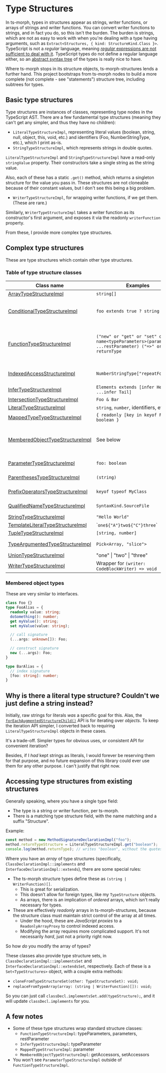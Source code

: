 # Type Structures

In ts-morph, types in structures appear as strings, writer functions, or arrays of strings and writer functions.  You can convert writer functions to strings, and in fact you do, so this isn't the burden.  The burden is strings, which are not as easy to work with when you're dealing with a type having arguments, such as `Extract<Structures, { kind: StructureKind.Class }>`.  TypeScript is not a _regular_ language, meaning [_regular_ expressions are not sufficient to deal with it](https://blog.codinghorror.com/parsing-html-the-cthulhu-way/).  TypeScript types do not define a regular language either, so an [abstract syntax tree](https://en.wikipedia.org/wiki/Abstract_syntax_tree) of the types is really nice to have.

Where ts-morph stops in its structure objects, ts-morph-structures lends a further hand.  This project bootstraps from ts-morph nodes to build a more complete (not complete - see "statements") structure tree, including subtrees for types.

## Basic type structures

Type structures are instances of classes, representing type nodes in the TypeScript AST.  There are a few fundamental type structures (meaning they can't get any simpler, and thus they have no children):

- `LiteralTypeStructureImpl`, representing literal values (boolean, string, null, object, this, void, etc.) and identifiers (Foo, NumberStringType, etc.), which I print as-is.
- `StringTypeStructureImpl`, which represents strings in double quotes.

`LiteralTypeStructureImpl` and `StringTypeStructureImpl` have a read-only `stringValue` property.  Their constructors take a single string as the string value.  

Also, each of these has a static `.get()` method, which returns a singleton structure for the value you pass in.  These structures are not cloneable because of their constant values, but I don't see this being a big problem.

- `WriterTypeStructureImpl`, for wrapping writer functions, if we get them.  (These are rare.)

Similarly, `WriterTypeStructureImpl` takes a writer function as its constructor's first argument, and exposes it via the readonly `writerFunction` property.

From these, I provide more complex type structures.

## Complex type structures

These are type structures which contain other type structures.

### Table of type structure classes

| Class name | Examples | Key properties |
|------------|----------|----------------|
| [ArrayTypeStructureImpl](../api/structures/type/ArrayTypeStructureImpl.md) | `string[]` | objectType |
| [ConditionalTypeStructureImpl](../api/structures/type/ConditionalTypeStructureImpl.md) | `foo extends true ? string : never` | checkType, extendsType, trueType, falseType |
| [FunctionTypeStructureImpl](../api/structures/type/FunctionTypeStructureImpl.md) | `("new" or "get" or "set" or "") name<typeParameters>(parameters, ...restParameter) ("=>" or ":" ) returnType` | name, typeParameters, parameters, restParameter, returnType, writerStyle |
| [IndexedAccessStructureImpl](../api/structures/type/IndexedAccessTypeStructureImpl.md) | `NumberStringType["repeatForward"]` | objectType, childTypes (`[TypeStructures]`) |
| [InferTypeStructureImpl](../api/structures/type/InferTypeStructureImpl.md) | `Elements extends [infer Head, ...infer Tail]` | typeParameter |
| [IntersectionTypeStructureImpl](../api/structures/type/IntersectionTypeStructureImpl.md) | `Foo & Bar` | childTypes |
| [LiteralTypeStructureImpl](../api/structures/type/LiteralTypeStructureImpl.md) | `string`, `number`, identifiers, etc. | stringValue |
| [MappedTypeTypeStructureImpl](../api/structures/type/MappedTypeTypeStructureImpl.md) | `{ readonly [key in keyof Foo]: boolean }` | parameter, type |
| [MemberedObjectTypeStructureImpl](../api/structures/type/MemberedObjectTypeStructureImpl.md) | See below | getAccessors, indexSignatures, methods, properties, setAccessors |
| [ParameterTypeStructureImpl](../api/structures/type/ParameterTypeStructureImpl.md) | `foo: boolean` | name, typeStructure |
| [ParenthesesTypeStructureImpl](../api/structures/type/ParenthesesTypeStructureImpl.md) | `(string)` | childTypes (`[TypeStructure]`) |
| [PrefixOperatorsTypeStructureImpl](../api/structures/type/PrefixOperatorsTypeStructureImpl.md) | `keyof typeof MyClass` | operators, objectType |
| [QualifiedNameTypeStructureImpl](../api/structures/type//QualifiedNameTypeStructureImpl.md) | `SyntaxKind.SourceFile` | childTypes (`string[]`)|
| [StringTypeStructureImpl](../api/structures/type/StringTypeStructureImpl.md)  | `"Hello World"` | stringValue |
| [TemplateLiteralTypeStructureImpl](../api/structures/type/TemplateLiteralTypeStructureImpl.md) | &#x60;`one${"A"}two${"C"}three`&#x60; | head, spans |
| [TupleTypeStructureImpl](../api/structures/type/TupleTypeStructureImpl.md) | `[string, number]` | childTypes |
| [TypeArgumentedTypeStructureImpl](../api/structures/type/TypeArgumentedTypeStructureImpl.md) | `Pick<Array, "slice">` | objectType, childTypes |
| [UnionTypeStructureImpl](../api/structures/type/UnionTypeStructureImpl.md) | "one" &#x7c; "two" &#x7c; "three" | childTypes |
| [WriterTypeStructureImpl](../api/structures/type/WriterTypeStructureImpl.md) | Wrapper for `(writer: CodeBlockWriter) => void` | writerFunction |

### Membered object types

These are very similar to interfaces.

```typescript
class Foo {}
type FooAlias = {
  readonly value: string;
  doSomething(): number;
  get myValue(): string;
  set myValue(value: string);

  // call signature
  (...args: unknown[]): Foo;

  // construct signature
  new (...args): Foo;
}

type BarAlias = {
  // index signature
  [foo: string]: number;
}
```

## Why is there a literal type structure?  Couldn't we just define a string instead?

Initially, raw strings for literals _was_ a specific goal for this.  Alas, the [`forEachAugmentedStructureChild()`](./NavigatingStructures.md) API is for iterating over _objects_.  To keep the iteration API simpler, I converted back to requiring `LiteralTypeStructureImpl` objects in these cases.

It's a trade-off.  Simpler types for obvious uses, or consistent API for convenient iteration?

Besides, if I _had_ kept strings as literals, I would forever be reserving them for that purpose, and no future expansion of this library could ever use them for any other purpose.  I can't justify that right now.

## Accessing type structures from existing structures

Generally speaking, where you have a single type field:

- The type is a string or writer function, per ts-morph.
- There is a matching type structure field, with the name matching and a suffix "Structure".

Example:

```typescript
const method = new MethodSignatureDeclarationImpl("foo");
method.returnTypeStructure = LiteralTypeStructureImpl.get("boolean");
console.log(method.returnType); // writes "boolean", without the quotes.
```

Where you have an _array_ of type structures (specifically, `ClassDeclarationImpl::implements` and `InterfaceDeclarationImpl::extends`), there are some special rules:

- The ts-morph structure types define these as `(string | WriterFunction)[]`.
  - This is great for serialization.
  - This doesn't allow for foreign types, like my `TypeStructure` objects.
  - As arrays, there is an implication of _ordered_ arrays, which isn't really necessary for types.
- These are effectively _readonly_ arrays in ts-morph-structures, because the structure class must maintain strict control of the array at all times.
  - Under the hood, these are _JavaScript proxies_ to a `ReadonlyArrayProxy` to control indexed access.
  - Modifying the array requires more complicated support.  It's not necessarily _hard_, just not a priority right now.

So how _do_ you modify the array of types?

These classes also provide type structure sets, in `ClassDeclarationImpl::implementsSet` and `InterfaceDeclarationImpl::extendsSet`, respectively.  Each of these is a `Set<TypeStructures>` object, with a couple extra methods:

- `cloneFromTypeStructureSet(other: TypeStructureSet): void;`
- `replaceFromTypeArray(array: (string | WriterFunction)[]): void;`

So you can just call `classDecl.implementsSet.add(typeStructure);`, and it will update `classDecl.implements` for you.

## A few notes

- Some of these type structures wrap standard structure classes:
  - `FunctionTypeStructureImpl`: typeParameters, parameters, restParameter
  - `InferTypeStructureImpl`: typeParameter
  - `MappedTypeStructureImpl`: parameter
  - `MemberedObjectTypeStructureImpl`: getAccessors, setAccessors
- You won't see `ParameterTypeStructureImpl` outside of `FunctionTypeStructureImpl`.
